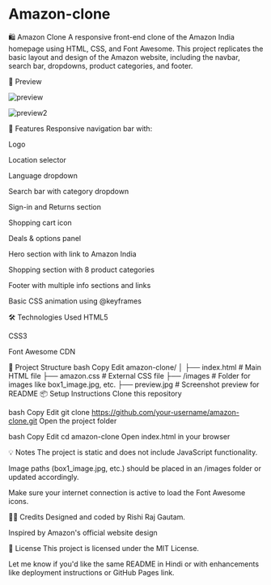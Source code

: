 # Amazon-clone
🛍️ Amazon Clone
A responsive front-end clone of the Amazon India homepage using HTML, CSS, and Font Awesome. This project replicates the basic layout and design of the Amazon website, including the navbar, search bar, dropdowns, product categories, and footer.

📸 Preview

![preview](https://github.com/user-attachments/assets/3b736c3c-21c2-4303-823b-0f9daceddd84)

![preview2](https://github.com/user-attachments/assets/f71e1587-14bf-444f-a5bf-6ddd87fa4909)



🚀 Features
Responsive navigation bar with:

Logo

Location selector

Language dropdown

Search bar with category dropdown

Sign-in and Returns section

Shopping cart icon

Deals & options panel

Hero section with link to Amazon India

Shopping section with 8 product categories

Footer with multiple info sections and links

Basic CSS animation using @keyframes

🛠️ Technologies Used
HTML5

CSS3

Font Awesome CDN

📂 Project Structure
bash
Copy
Edit
amazon-clone/
│
├── index.html           # Main HTML file
├── amazon.css           # External CSS file
├── /images              # Folder for images like box1_image.jpg, etc.
├── preview.jpg          # Screenshot preview for README 
📦 Setup Instructions
Clone this repository

bash
Copy
Edit
git clone https://github.com/your-username/amazon-clone.git
Open the project folder

bash
Copy
Edit
cd amazon-clone
Open index.html in your browser

💡 Notes
The project is static and does not include JavaScript functionality.

Image paths (box1_image.jpg, etc.) should be placed in an /images folder or updated accordingly.

Make sure your internet connection is active to load the Font Awesome icons.

👨‍🏫 Credits
Designed and coded by Rishi Raj Gautam.

Inspired by Amazon's official website design

📝 License
This project is licensed under the MIT License.

Let me know if you'd like the same README in Hindi or with enhancements like deployment instructions or GitHub Pages link.
